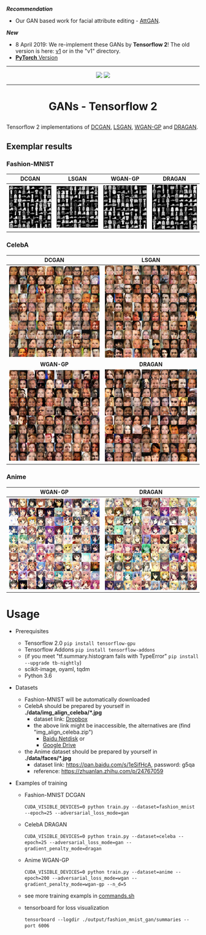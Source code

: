 ***Recommendation***

- Our GAN based work for facial attribute editing - [AttGAN](https://github.com/LynnHo/AttGAN-Tensorflow).

***New***

- 8 April 2019: We re-implement these GANs by **Tensorflow 2**! The old version is here: [v1](https://github.com/LynnHo/DCGAN-LSGAN-WGAN-WGAN-GP-Tensorflow/tree/v1) or in the "v1" directory.
- [**PyTorch** Version](https://github.com/LynnHo/DCGAN-LSGAN-WGAN-GP-DRAGAN-Pytorch)

<hr style="height:1px" />

<p align="center">
    <img src="./pics/celeba_dragan.gif" width="49.7%" />  <img src="./pics/anime_dragan.gif" width="49.7%" />
</p>

<hr style="height:1px" />

# <p align="center"> GANs - Tensorflow 2 </p>

Tensorflow 2 implementations of [DCGAN](https://arxiv.org/abs/1511.06434), [LSGAN](https://arxiv.org/abs/1611.04076), [WGAN-GP](http://arxiv.org/abs/1704.00028) and [DRAGAN](https://arxiv.org/abs/1705.07215v5).

## Exemplar results

### Fashion-MNIST

DCGAN                                    | LSGAN                                      | WGAN-GP                                      | DRAGAN
:---:                                    | :---:                                      | :---:                                        | :---:
<img src="./pics/fashion-mnist_gan.jpg"> | <img src="./pics/fashion-mnist_lsgan.jpg"> | <img src="./pics/fashion-mnist_wgan-gp.jpg"> | <img src="./pics/fashion-mnist_dragan.jpg">

### CelebA

DCGAN                                 | LSGAN
:---:                                 | :---:
<img src="./pics/celeba_gan.jpg">     | <img src="./pics/celeba_lsgan.jpg">
**WGAN-GP**                           | **DRAGAN**
<img src="./pics/celeba_wgan-gp.jpg"> | <img src="./pics/celeba_dragan.jpg">

### Anime

**WGAN-GP**                          | **DRAGAN**
:---:                                | :---:
<img src="./pics/anime_wgan-gp.jpg"> | <img src="./pics/anime_dragan.jpg">

# Usage

- Prerequisites

    - Tensorflow 2.0 `pip install tensorflow-gpu`
    - Tensorflow Addons `pip install tensorflow-addons`
    - (if you meet "tf.summary.histogram fails with TypeError" `pip install --upgrade tb-nightly`)
    - scikit-image, oyaml, tqdm
    - Python 3.6

- Datasets

    - Fashion-MNIST will be automatically downloaded
    - CelebA should be prepared by yourself in **./data/img_align_celeba/\*.jpg**
        - dataset link: [Dropbox](https://www.dropbox.com/sh/8oqt9vytwxb3s4r/AAB06FXaQRUNtjW9ntaoPGvCa?dl=0)
        - the above link might be inaccessible, the alternatives are (find "img_align_celeba.zip")
            - [Baidu Netdisk](https://pan.baidu.com/s/1eSNpdRG#list/path=%2Fsharelink2785600790-938296576863897%2FCelebA%2FImg&parentPath=%2Fsharelink2785600790-938296576863897) or
            - [Google Drive](https://drive.google.com/drive/folders/0B7EVK8r0v71pTUZsaXdaSnZBZzg)
    - the Anime dataset should be prepared by yourself in **./data/faces/\*.jpg**
        - dataset link: https://pan.baidu.com/s/1eSifHcA, password: g5qa
        - reference: https://zhuanlan.zhihu.com/p/24767059

- Examples of training

    - Fashion-MNIST DCGAN

        ```console
        CUDA_VISIBLE_DEVICES=0 python train.py --dataset=fashion_mnist --epoch=25 --adversarial_loss_mode=gan
        ```

    - CelebA DRAGAN

        ```console
        CUDA_VISIBLE_DEVICES=0 python train.py --dataset=celeba --epoch=25 --adversarial_loss_mode=gan --gradient_penalty_mode=dragan
        ```

    - Anime WGAN-GP

        ```console
        CUDA_VISIBLE_DEVICES=0 python train.py --dataset=anime --epoch=200 --adversarial_loss_mode=wgan --gradient_penalty_mode=wgan-gp --n_d=5
        ```

    - see more training exampls in [commands.sh](./commands.sh)

    - tensorboard for loss visualization

        ```console
        tensorboard --logdir ./output/fashion_mnist_gan/summaries --port 6006
        ```

